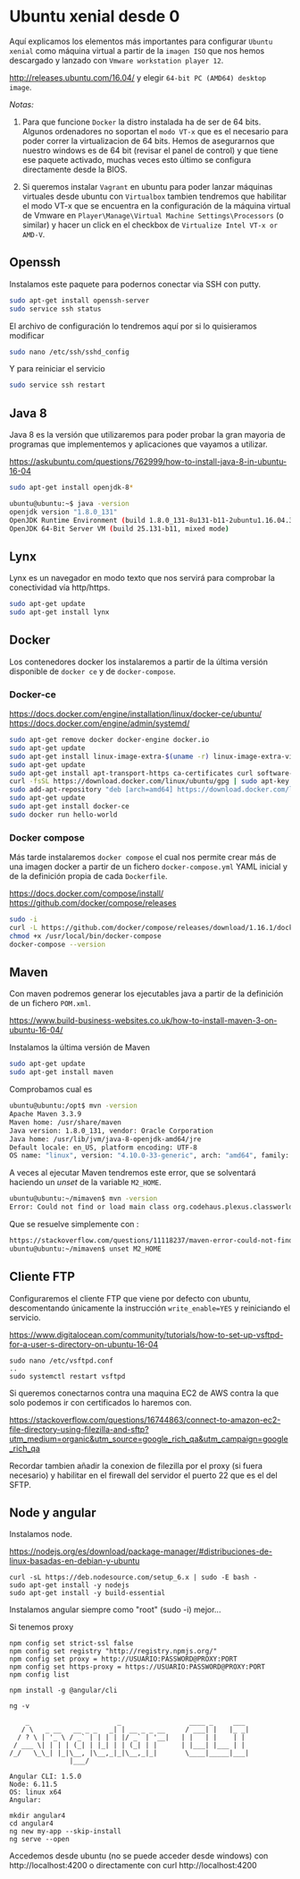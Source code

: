 Ubuntu xenial desde 0
=====================

Aquí explicamos los elementos más importantes para configurar `Ubuntu xenial` como máquina virtual a partir de la `imagen ISO` que nos hemos descargado 
y lanzado con `Vmware workstation player 12`.

http://releases.ubuntu.com/16.04/ y elegir `64-bit PC (AMD64) desktop image`.

*Notas:*

 1. Para que funcione `Docker` la distro instalada ha de ser de 64 bits. 
    Algunos ordenadores no soportan el `modo VT-x` que es el necesario para poder correr la virtualizacion de 64 bits. 
    Hemos de asegurarnos que nuestro windows es de 64 bit (revisar el panel de control) y que tiene ese paquete activado, muchas veces esto último se configura directamente desde la BIOS.

 2. Si queremos instalar `Vagrant` en ubuntu para poder lanzar máquinas virtuales desde ubuntu con `Virtualbox` tambien tendremos que habilitar el modo VT-x
    que se encuentra en la configuración de la máquina virtual de Vmware en `Player\Manage\Virtual Machine Settings\Processors` (o similar) y hacer un click en el checkbox
    de `Virtualize Intel VT-x or AMD-V`.

Openssh
--------
Instalamos este paquete para podernos conectar via SSH con putty.

```bash
sudo apt-get install openssh-server
sudo service ssh status
```

El archivo de configuración lo tendremos aquí por si lo quisieramos modificar
```bash
sudo nano /etc/ssh/sshd_config
```

Y para reiniciar el servicio
```bash
sudo service ssh restart
```

Java 8
-------
Java 8 es la versión que utilizaremos para poder probar la gran mayoria de programas que implementemos y aplicaciones que vayamos a utilizar.

https://askubuntu.com/questions/762999/how-to-install-java-8-in-ubuntu-16-04

```bash
sudo apt-get install openjdk-8*

ubuntu@ubuntu:~$ java -version
openjdk version "1.8.0_131"
OpenJDK Runtime Environment (build 1.8.0_131-8u131-b11-2ubuntu1.16.04.3-b11)
OpenJDK 64-Bit Server VM (build 25.131-b11, mixed mode)
```


Lynx
----
Lynx es un navegador en modo texto que nos servirá para comprobar la conectividad vía http/https.

```bash
sudo apt-get update
sudo apt-get install lynx
```

Docker
------
Los contenedores docker los instalaremos a partir de la última versión disponible de `docker ce` y de `docker-compose`.

### Docker-ce

https://docs.docker.com/engine/installation/linux/docker-ce/ubuntu/
https://docs.docker.com/engine/admin/systemd/

```bash
sudo apt-get remove docker docker-engine docker.io
sudo apt-get update
sudo apt-get install linux-image-extra-$(uname -r) linux-image-extra-virtual
sudo apt-get update
sudo apt-get install apt-transport-https ca-certificates curl software-properties-common
curl -fsSL https://download.docker.com/linux/ubuntu/gpg | sudo apt-key add -
sudo add-apt-repository "deb [arch=amd64] https://download.docker.com/linux/ubuntu $(lsb_release -cs) stable"
sudo apt-get update
sudo apt-get install docker-ce
sudo docker run hello-world
```

### Docker compose
Más tarde instalaremos `docker compose` el cual nos permite crear más de una imagen docker a partir de un fichero `docker-compose.yml` YAML inicial
y de la definición propia de cada `Dockerfile`.


https://docs.docker.com/compose/install/
https://github.com/docker/compose/releases

```bash
sudo -i
curl -L https://github.com/docker/compose/releases/download/1.16.1/docker-compose-`uname -s`-`uname -m` -o /usr/local/bin/docker-compose
chmod +x /usr/local/bin/docker-compose
docker-compose --version
```

Maven
-----
Con maven podremos generar los ejecutables java a partir de la definición de un fichero `POM.xml`.

https://www.build-business-websites.co.uk/how-to-install-maven-3-on-ubuntu-16-04/

Instalamos la última versión de Maven
```bash
sudo apt-get update
sudo apt-get install maven
```

Comprobamos cual es
```bash
ubuntu@ubuntu:/opt$ mvn -version
Apache Maven 3.3.9
Maven home: /usr/share/maven
Java version: 1.8.0_131, vendor: Oracle Corporation
Java home: /usr/lib/jvm/java-8-openjdk-amd64/jre
Default locale: en_US, platform encoding: UTF-8
OS name: "linux", version: "4.10.0-33-generic", arch: "amd64", family: "unix"
```

A veces al ejecutar Maven tendremos este error, que se solventará haciendo un *unset* de la variable `M2_HOME`.
```bash
ubuntu@ubuntu:~/mimaven$ mvn -version
Error: Could not find or load main class org.codehaus.plexus.classworlds.launcher.Launcher
```

Que se resuelve simplemente con :
```bash
https://stackoverflow.com/questions/11118237/maven-error-could-not-find-or-load-main-class-org-codehaus-plexus-classworlds-l
ubuntu@ubuntu:~/mimaven$ unset M2_HOME
```

Cliente FTP
-----------
Configuraremos el cliente FTP que viene por defecto con ubuntu, descomentando únicamente la instrucción `write_enable=YES` y reiniciando el servicio.

https://www.digitalocean.com/community/tutorials/how-to-set-up-vsftpd-for-a-user-s-directory-on-ubuntu-16-04

```
sudo nano /etc/vsftpd.conf
..
sudo systemctl restart vsftpd
```

Si queremos conectarnos contra una maquina EC2 de AWS contra la que solo podemos ir con certificados lo haremos con.

https://stackoverflow.com/questions/16744863/connect-to-amazon-ec2-file-directory-using-filezilla-and-sftp?utm_medium=organic&utm_source=google_rich_qa&utm_campaign=google_rich_qa

Recordar tambien añadir la conexion de filezilla por el proxy (si fuera necesario) y habilitar en el firewall del servidor el puerto 22 que es el del SFTP.

Node y angular
--------------

Instalamos node.

https://nodejs.org/es/download/package-manager/#distribuciones-de-linux-basadas-en-debian-y-ubuntu

```
curl -sL https://deb.nodesource.com/setup_6.x | sudo -E bash -
sudo apt-get install -y nodejs
sudo apt-get install -y build-essential

```

Instalamos angular siempre como "root" (sudo -i) mejor...

Si tenemos proxy
```
npm config set strict-ssl false
npm config set registry "http://registry.npmjs.org/"
npm config set proxy = http://USUARIO:PASSWORD@PROXY:PORT
npm config set https-proxy = https://USUARIO:PASSWORD@PROXY:PORT
npm config list
```

```
npm install -g @angular/cli

ng -v

    _                      _                 ____ _     ___
   / \   _ __   __ _ _   _| | __ _ _ __     / ___| |   |_ _|
  / ? \ | '_ \ / _` | | | | |/ _` | '__|   | |   | |    | |
 / ___ \| | | | (_| | |_| | | (_| | |      | |___| |___ | |
/_/   \_\_| |_|\__, |\__,_|_|\__,_|_|       \____|_____|___|
               |___/

Angular CLI: 1.5.0
Node: 6.11.5
OS: linux x64
Angular:
```

```
mkdir angular4
cd angular4
ng new my-app --skip-install
ng serve --open
```

Accedemos desde ubuntu (no se puede acceder desde windows) con http://localhost:4200 o directamente con curl http://localhost:4200



